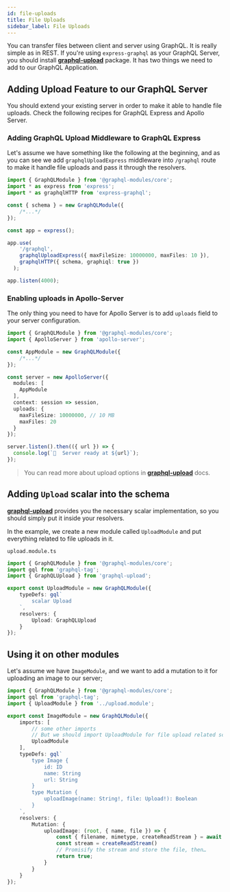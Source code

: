 ```yaml
---
id: file-uploads
title: File Uploads
sidebar_label: File Uploads
---
```


You can transfer files between client and server using GraphQL. It is really simple as in REST. If you're using `express-graphql` as your GraphQL Server, you should install **[graphql-upload](https://github.com/jaydenseric/graphql-upload)** package. It has two things we need to add to our GraphQL Application.

## Adding Upload Feature to our GraphQL Server

You should extend your existing server in order to make it able to handle file uploads. Check the following recipes for GraphQL Express and Apollo Server.

### Adding GraphQL Upload Middleware to GraphQL Express

Let's assume we have something like the following at the beginning, and as you can see we add `graphqlUploadExpress` middleware into `/graphql` route to make it handle file uploads and pass it through the resolvers.

```ts
import { GraphQLModule } from '@graphql-modules/core';
import * as express from 'express';
import * as graphqlHTTP from 'express-graphql';

const { schema } = new GraphQLModule({
    /*...*/
});

const app = express();

app.use(
    '/graphql',
    graphqlUploadExpress({ maxFileSize: 10000000, maxFiles: 10 }),
    graphqlHTTP({ schema, graphiql: true })
  );

app.listen(4000);
```

### Enabling uploads in Apollo-Server

The only thing you need to have for Apollo Server is to add `uploads` field to your server configuration.

```ts
import { GraphQLModule } from '@graphql-modules/core';
import { ApolloServer } from 'apollo-server';

const AppModule = new GraphQLModule({
    /*...*/
});

const server = new ApolloServer({
  modules: [
    AppModule
  ],
  context: session => session,
  uploads: {
    maxFileSize: 10000000, // 10 MB
    maxFiles: 20
  }
});

server.listen().then(({ url }) => {
  console.log(`🚀  Server ready at ${url}`);
});
```

> You can read more about upload options in **[graphql-upload](https://github.com/jaydenseric/graphql-upload#type-uploadoptions)** docs.

## Adding `Upload` scalar into the schema

**[graphql-upload](https://github.com/jaydenseric/graphql-upload)** provides you the necessary scalar implementation, so you should simply put it inside your resolvers.

In the example, we create a new module called `UploadModule` and put everything related to file uploads in it.

`upload.module.ts`
```ts
import { GraphQLModule } from '@graphql-modules/core';
import gql from 'graphql-tag';
import { GraphQLUpload } from 'graphql-upload';

export const UploadModule = new GraphQLModule({
    typeDefs: gql`
        scalar Upload
    `,
    resolvers: {
        Upload: GraphQLUpload
    }
});
```

## Using it on other modules

Let's assume we have `ImageModule`, and we want to add a mutation to it for uploading an image to our server;

```ts
import { GraphQLModule } from '@graphql-modules/core';
import gql from 'graphql-tag';
import { UploadModule } from '../upload.module';

export const ImageModule = new GraphQLModule({
    imports: [
        // some other imports
        // But we should import UploadModule for file upload related schema elements
        UploadModule
    ],
    typeDefs: gql`
        type Image {
            id: ID
            name: String
            url: String
        }
        type Mutation {
            uploadImage(name: String!, file: Upload!): Boolean
        }
    `,
    resolvers: {
        Mutation: {
            uploadImage: (root, { name, file }) => {
                const { filename, mimetype, createReadStream } = await file;
                const stream = createReadStream()
                // Promisify the stream and store the file, then…
                return true;
            }
        }
    }
});
```
